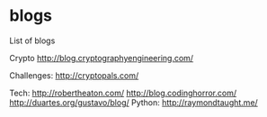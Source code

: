 # blogs
List of blogs

Crypto
http://blog.cryptographyengineering.com/

Challenges: http://cryptopals.com/

Tech: http://robertheaton.com/
http://blog.codinghorror.com/
http://duartes.org/gustavo/blog/
Python:
http://raymondtaught.me/
